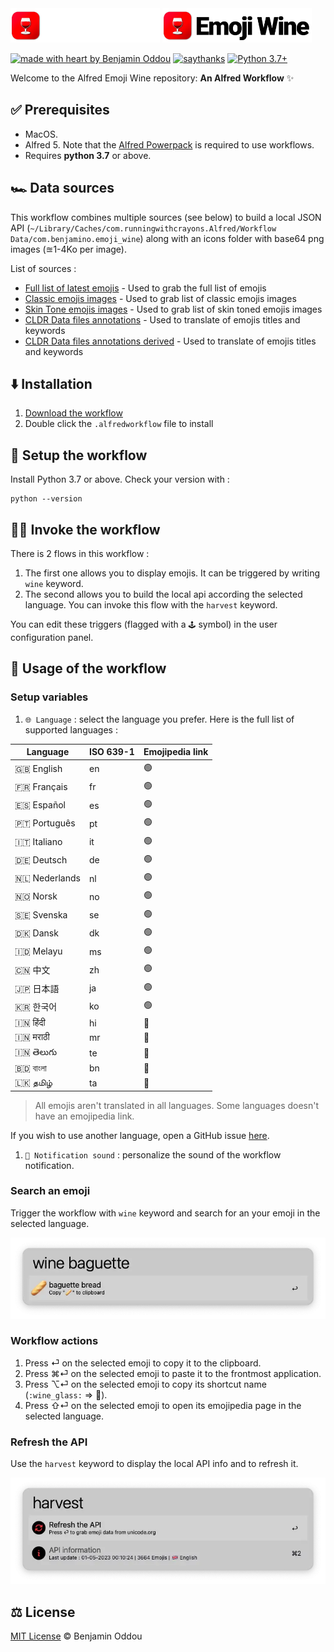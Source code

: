 <img src="public/icon_dark_mode.webp#gh-dark-mode-only" alt="logo-dark" height="55"/>
<img src="public/icon_light_mode.webp#gh-light-mode-only" alt="logo-light" height="55"/>

[![made with heart by Benjamin Oddou](https://img.shields.io/badge/made%20with%20%E2%99%A5%20by-benjamin%20oddou-ff2f35.svg?style=flat)](https://github.com/BenjaminOddou)
[![saythanks](https://img.shields.io/badge/say-thanks-bf0001.svg?style=flat)](https://saythanks.io/to/BenjaminOddou)
[![Python 3.7+](https://img.shields.io/badge/python-3.7+-7f0000.svg)](https://www.python.org/downloads/macos/)

Welcome to the Alfred Emoji Wine repository: **An Alfred Workflow** ✨

## ✅ Prerequisites

* MacOS.
* Alfred 5. Note that the [Alfred Powerpack](https://www.alfredapp.com/powerpack/) is required to use workflows.
* Requires **python 3.7** or above.

## 🏎️ Data sources

This workflow combines multiple sources (see below) to build a local JSON API (`~/Library/Caches/com.runningwithcrayons.Alfred/Workflow Data/com.benjamino.emoji_wine`) along with an icons folder with base64 png images (≊1-4Ko per image).

List of sources :
* [Full list of latest emojis](https://unicode.org/Public/emoji/latest/emoji-test.txt) - Used to grab the full list of emojis
* [Classic emojis images](https://unicode.org/emoji/charts/full-emoji-list.html) - Used to grab list of classic emojis images
* [Skin Tone emojis images](https://unicode.org/emoji/charts/full-emoji-modifiers.html) -  Used to grab list of skin toned emojis images
* [CLDR Data files annotations](https://github.com/unicode-org/cldr/tree/main/common/annotations) - Used to translate of emojis titles and keywords
* [CLDR Data files annotations derived](https://github.com/unicode-org/cldr/tree/main/common/annotationsDerived) - Used to translate of emojis titles and keywords

## ⬇️ Installation

1. [Download the workflow](https://github.com/BenjaminOddou/alfred-emoji-wine/releases/latest)
2. Double click the `.alfredworkflow` file to install

## 🧰 Setup the workflow

Install Python 3.7 or above. Check your version with :

```shell
python --version
```

## 🧙‍♂️ Invoke the workflow

There is 2 flows in this workflow :

1. The first one allows you to display emojis. It can be triggered by writing `wine` keyword.
2. The second allows you to build the local api according the selected language. You can invoke this flow with the `harvest` keyword.

You can edit these triggers (flagged with a `🕹️` symbol) in the user configuration panel.

## 🤖 Usage of the workflow

### Setup variables

1. `🌐 Language` : select the language you prefer. Here is the full list of supported languages :

| Language        | ISO 639-1 | Emojipedia link |
| --------------- | --------- | --------------- |
| 🇬🇧 English    | en        | 🟢             |
| 🇫🇷 Français   | fr        | 🟢             |
| 🇪🇸 Español    | es        | 🟢             |
| 🇵🇹 Português  | pt        | 🟢             |
| 🇮🇹 Italiano   | it        | 🟢             |
| 🇩🇪 Deutsch    | de        | 🟢             |
| 🇳🇱 Nederlands | nl        | 🟢             |
| 🇳🇴 Norsk      | no        | 🟢             |
| 🇸🇪 Svenska    | se        | 🟢             |
| 🇩🇰 Dansk      | dk        | 🟢             |
| 🇮🇩 Melayu     | ms        | 🟢             |
| 🇨🇳 中文         | zh        | 🟢            |
| 🇯🇵 日本語        | ja        | 🟢            |
| 🇰🇷 한국어        | ko        | 🟢             |
| 🇮🇳 हिंदी      | hi        | 🔴              |
| 🇮🇳 मराठी      | mr        | 🔴              |
| 🇮🇳 తెలుగు     | te        | 🔴              |
| 🇧🇩 বাংলা      | bn        | 🔴              |
| 🇱🇰 தமிழ்      | ta        | 🔴              |

> All emojis aren't translated in all languages. Some languages doesn't have an emojipedia link.

If you wish to use another language, open a GitHub issue [here](https://github.com/BenjaminOddou/alfred-emoji-wine/issues/new).

1. `🎷 Notification sound` : personalize the sound of the workflow notification.

### Search an emoji

Trigger the workflow with `wine` keyword and search for an your emoji in the selected language.

![search](public/search.webp)

### Workflow actions

1. Press ⏎ on the selected emoji to copy it to the clipboard.
2. Press ⌘⏎ on the selected emoji to paste it to the frontmost application.
3. Press ⌥⏎ on the selected emoji to copy its shortcut name (`:wine_glass:` ⇒ 🍷).
4. Press ⇧⏎ on the selected emoji to open its emojipedia page in the selected language.

### Refresh the API

Use the `harvest` keyword to display the local API info and to refresh it.

![harvest](public/harvest.webp)


## ⚖️ License

[MIT License](LICENSE) © Benjamin Oddou
